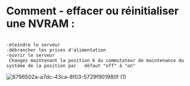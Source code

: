 # Comment - effacer ou réinitialiser une NVRAM :
```

-éteindre le serveur
-débrancher les prises d'alimentation
-ouvrir le serveur
 Changez maintenant la position 6 du commutateur de maintenance du système de la position par   défaut "off" à "on" 
 ```
![6796502a-a7dc-43ca-8f03-5729f901980f (1)](https://user-images.githubusercontent.com/97644650/207916332-323534af-9a70-4bea-9ce4-76f3e523ccde.JPG)
